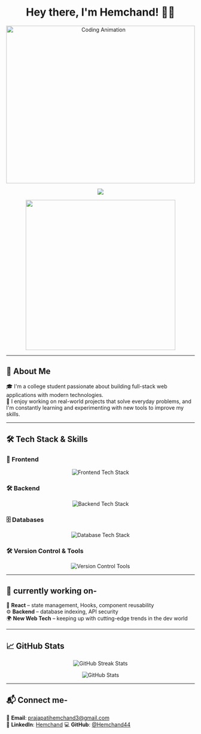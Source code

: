 <h1 align="center">Hey there, I'm Hemchand! 👋🚀</h1>

<div align="center">
  <img src="[https://anujer.is-a.dev/banner-github.gif](https://user-images.githubusercontent.com/74038190/212749695-a6817c5a-a794-462b-afca-1b5ce7dd5e63.gif)" alt="Coding Animation" width="100%" height="420" style="object-fit: cover;">
</div>

<p align="center">
  <img src="https://readme-typing-svg.herokuapp.com?font=Fira+Code&size=22&duration=3000&pause=1000&color=F79327&center=true&vCenter=true&width=600&lines=Aspiring+Software+Developer;Problem+Solver+%7C+MERN+Stack+Enthusiast;1000%2B+DSA+Problems+Solved;Always+Learning%2C+Always+Building!">
</p>

<p align="center">
  <img src="[https://media.giphy.com/media/qgQUggAC3Pfv687qPC/giphy.gif](https://media.giphy.com/media/v1.Y2lkPWVjZjA1ZTQ3a2g2ZXg2MTF2ZjJuODFyODRzaGxoZm51YnEzNWdpbGg5NjRuemdyOCZlcD12MV9naWZzX3JlbGF0ZWQmY3Q9Zw/iIqmM5tTjmpOB9mpbn/giphy.gif)" width="400"/>
</p>

---

## 🚀 About Me  
🎓 I'm a college student passionate about building full-stack web applications with modern technologies.  
🚀 I enjoy working on real-world projects that solve everyday problems, and I'm constantly learning and experimenting with new tools to improve my skills.

---

## 🛠️ Tech Stack & Skills  

### 🚀 Frontend  
<p align="center">
  <img src="https://skillicons.dev/icons?i=html,css,js,tailwind,react" alt="Frontend Tech Stack" />
</p>

### 🛠 Backend  
<p align="center">
  <img src="https://skillicons.dev/icons?i=nodejs,express" alt="Backend Tech Stack" />
</p>

### 🗄️ Databases  
<p align="center">
  <img src="https://skillicons.dev/icons?i=mongodb,mysql" alt="Database Tech Stack" />
</p>

### 🛠️ Version Control & Tools  
<p align="center">
  <img src="https://skillicons.dev/icons?i=git,github" alt="Version Control Tools" />
</p> 

---

## 🌟 currently working on- 
🚀 **React** – state management, Hooks, component reusability  
⚙️ **Backend** – database indexing, API security  
🌍 **New Web Tech** – keeping up with cutting-edge trends in the dev world  

---

## 📈 GitHub Stats  
<p align="center">
  <img src="https://github-readme-streak-stats.herokuapp.com?user=Hemchand44&theme=tokyonight&hide_border=true" alt="GitHub Streak Stats"/>
</p>

<p align="center">
  <img src="https://github-readme-stats.vercel.app/api?username=Hemchand44&show_icons=true&theme=tokyonight" alt="GitHub Stats" />
</p>


---

## 📬 Connect me-  
💌 **Email**: [prajapatihemchand3@gmail.com](mailto:prajapatihemchand3@gmail.com)  
🔗 **LinkedIn**: [Hemchand]([www.linkedin.com/in/hemchand-prajapati70/](https://www.linkedin.com/in/hemchand-prajapati70/))  
💻 **GitHub**: [@Hemchand44](https://github.com/Hemchand44)  

